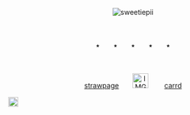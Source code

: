 <p align="center"> <img src="https://komarev.com/ghpvc/?username=sweetiepii&label=　　(ヽ°□°）　　&color=909090&style=flat" alt="sweetiepii" /> </p>
　
<p align="center"> ⭑　　⭑　　⭑　　⭑　　⭑
  
　<p align="center"> [strawpage](https://sweetiepii.straw.page/)　　<img width="32" height="30" alt="IMG_0782" src="https://github.com/user-attachments/assets/6fa00cef-dfc0-40a2-b5e4-2af3a29737b4" />　　 [carrd](https://sweetstuffs.carrd.co/)
 
<img width="20" height="20" alt="Untitled284_20250711193810" src="https://github.com/user-attachments/assets/f2f1a7af-838f-4500-bf0f-4c8508f21f20" />
